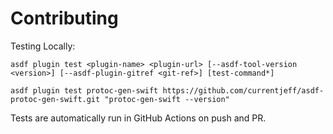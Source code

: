 # Contributing

Testing Locally:

```shell
asdf plugin test <plugin-name> <plugin-url> [--asdf-tool-version <version>] [--asdf-plugin-gitref <git-ref>] [test-command*]

asdf plugin test protoc-gen-swift https://github.com/currentjeff/asdf-protoc-gen-swift.git "protoc-gen-swift --version"
```

Tests are automatically run in GitHub Actions on push and PR.
